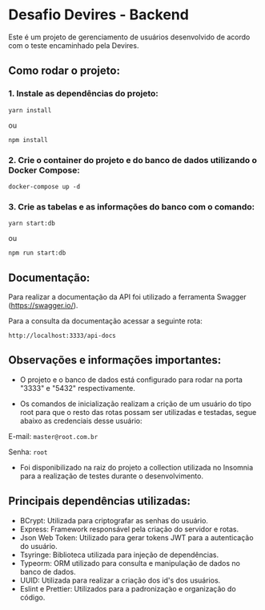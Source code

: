 # Desafio Devires - Backend

Este é um projeto de gerenciamento de usuários desenvolvido de acordo com o teste encaminhado pela Devires.

## Como rodar o projeto:

### 1. Instale as dependências do projeto:

`yarn install`

ou

`npm install`

### 2. Crie o container do projeto e do banco de dados utilizando o Docker Compose:

`docker-compose up -d`

### 3. Crie as tabelas e as informações do banco com o comando:

`yarn start:db`

ou

`npm run start:db`

## Documentação:

Para realizar a documentação da API foi utilizado a ferramenta Swagger (https://swagger.io/). 

Para a consulta da documentação acessar a seguinte rota:

`http://localhost:3333/api-docs`

## Observações e informações importantes:

- O projeto e o banco de dados está configurado para rodar na porta "3333" e "5432" respectivamente.

- Os comandos de inicialização realizam a crição de um usuário do tipo root para que o resto das rotas possam ser utilizadas e testadas, segue abaixo as credenciais desse usuário:

E-mail: `master@root.com.br`

Senha: `root`

- Foi disponibilizado na raiz do projeto a collection utilizada no Insomnia para a realização de testes durante o desenvolvimento.

## Principais dependências utilizadas:

-  BCrypt: Utilizada para criptografar as senhas do usuário.
-  Express: Framework responsável pela criação do servidor e rotas.
-  Json Web Token: Utilizado para gerar tokens JWT para a autenticação do usuário.
-  Tsyringe: Biblioteca utilizada para injeção de dependências.
-  Typeorm: ORM utilizado para consulta e manipulação de dados no banco de dados.
-  UUID: Utilizada para realizar a criação dos id's dos usuários.
-  Eslint e Prettier: Utilizados para a padronizaçào e organização do código.

